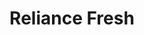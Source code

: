 ---
title: "Reliance Fresh"
url: /hyderabad/reliance-fresh-image-hospital-lane/
shop: Supermarkt
---